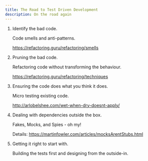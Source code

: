 ```yaml
---
title: The Road to Test Driven Development
description: On the road again
---
```


1. Identify the bad code.

    Code smells and anti-patterns.
    
    <https://refactoring.guru/refactoring/smells>

1. Pruning the bad code.
    
    Refactoring code without transforming the behaviour.
    
    <https://refactoring.guru/refactoring/techniques>
    
1. Ensuring the code does what you think it does.

    Micro testing existing code.
    
    <http://arlobelshee.com/wet-when-dry-doesnt-apply/>

1. Dealing with dependencies outside the box.

    Fakes, Mocks, and Spies - oh my!
    
    Details: <https://martinfowler.com/articles/mocksArentStubs.html>

1. Getting it right to start with.

    Building the tests first and designing from the outside-in.

